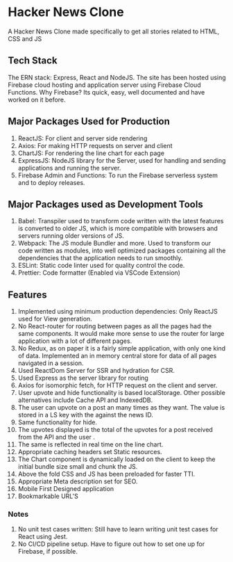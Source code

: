 # Hacker News Clone

A Hacker News Clone made specifically to get all stories related to HTML, CSS and JS

## Tech Stack

The ERN stack: Express, React and NodeJS. The site has been hosted using Firebase cloud hosting and application server using Firebase Cloud Functions. Why Firebase? Its quick, easy, well documented and have worked on it before.

## Major Packages Used for Production

1. ReactJS: For client and server side rendering
2. Axios: For making HTTP requests on server and client
3. ChartJS: For rendering the line chart for each page
4. ExpressJS: NodeJS library for the Server, used for handling and sending applications and running the server.
5. Firebase Admin and Functions: To run the Firebase serverless system and to deploy releases.

## Major Packages used as Development Tools

1. Babel: Transpiler used to transform code written with the latest features is converted to older JS, which is more compatible with browsers and servers running older versions of JS.
2. Webpack: The JS module Bundler and more. Used to transform our code written as modules, into well optimized packages containing all the dependencies that the application needs to run smoothly.
3. ESLint: Static code linter used for quality control the code.
4. Prettier: Code formatter (Enabled via VSCode Extension)

## Features

1. Implemented using minimum production dependencies: Only ReactJS used for View generation.
1. No React-router for routing between pages as all the pages had the same components. It would make more sense to use the router for large application with a lot of different pages.
1. No Redux, as on paper it is a fairly simple application, with only one kind of data. Implemented an in memory central store for data of all pages navigated in a session.
1. Used ReactDom Server for SSR and hydration for CSR.
1. Used Express as the server library for routing
1. Axios for isomorphic fetch, for HTTP request on the client and server.
1. User upvote and hide functionality is based localStorage. Other possible alternatives include Cache API and IndexedDB.
1. The user can upvote on a post an many times as they want. The value is stored in a LS key with the against the news ID.
1. Same functionality for hide.
1. The upvotes displayed is the total of the upvotes for a post received from the API and the user .
1. The same is reflected in real time on the line chart.
1. Appropriate caching headers set Static resources.
1. The Chart component is dynamically loaded on the client to keep the initial bundle size small and chunk the JS.
1. Above the fold CSS and JS has been preloaded for faster TTI.
1. Appropriate Meta description set for SEO.
1. Mobile First Designed application
1. Bookmarkable URL'S

### Notes

1. No unit test cases written: Still have to learn writing unit test cases for React using Jest.
2. No CI/CD pipeline setup. Have to figure out how to set one up for Firebase, if possible.
